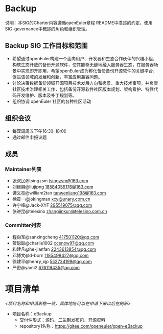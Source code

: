 # Backup

说明：本SIG的Charter内容遵循openEuler章程 README中描述的约定，使用SIG-governance中概述的角色和组织管理。

## Backup SIG 工作目标和范围

- 希望通过openEuler构建一个面向用户、开发者和生态合作伙伴的兴趣小组，构筑生态开放的备份开源软件，使其能够无缝地融入服务器生态，在服务器场景中实现即开即用、希望openEuler成为孵化备份备份开源软件的关键平台，促进该领域的发展和创新，丰富应用兼容问题。
- 讨论决策数据备份领域开源项目技术发展方向和愿景、重大技术事项，并负责社区技术治理相关工作，包括备份开源软件社区版本规划、架构看护、特性代码开发维护、版本及补丁规划等。
- 组织协调 openEuler 社区的各种社区活动

## 组织会议
- 每双周周五下午16:30-18:00
- 通过邮件申报议题

## 成员

### Maintainer列表
- 张双民@tsingzsm     tsingzsm@163.com
- 刘继朋@liujipng    18584059176@163.com
- 谭文亮@william2tan  tanwenliang198@163.com
- 徐晨一@jokingman    xcy@unary.com.cn
- 许宇峰@Jack-XYF     295519075@qq.com
- 张进昆@telesino     zhangjinkun@telesino.com.cn

### Committer列表
- 程向军@sanxingcheng   417501120@qq.com
- 贺聪聪@charlie1002    ccsnow97@qq.com
- 和建凡@he-jianfan     2243613854@qq.com
- 邓博文@d-born         1185498427@qq.com
- 徐建平@henry_xjp      552734199@qq.com
- 严密@yami2            676119435@qq.com 

# 项目清单

*<项目名称和申请表格一致，具体地址可以在申请下来以后在刷新>*

- 项目名称：eBackup
     - 交付件形式：源码、二进制发布包、开源资料
     - repository1名称：https://gitee.com/openeuler/open-eBackup
